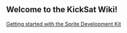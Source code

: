 ## Welcome to the KickSat Wiki!

[Getting started with the Sprite Development Kit](https://github.com/zacinaction/kicksat/wiki/Getting-started-with-the-Sprite-Development-Kit)